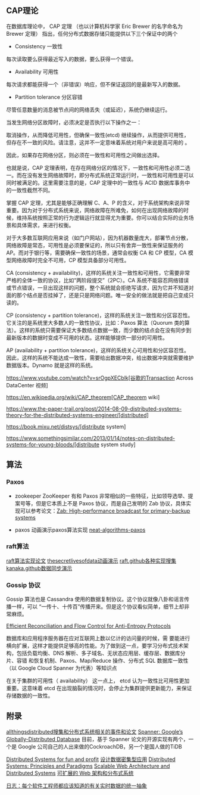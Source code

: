 

## CAP理论

在数据库理论中， CAP 定理 （也以计算机科学家 Eric Brewer 的名字命名为 Brewer 定理） 指出，任何分布式数据存储只能提供以下三个保证中的两个

- Consistency  一致性

 每次读取要么获得最近写入的数据，要么获得一个错误。

- Availability  可用性

 每次请求都能获得一个（非错误）响应，但不保证返回的是最新写入的数据。

- Partition tolerance  分区容错

 尽管任意数量的消息被节点间的网络丢失（或延迟），系统仍继续运行。

当发生网络分区故障时，必须决定是否执行以下操作之一：

取消操作，从而降低可用性，但确保一致性(etcd)
继续操作，从而提供可用性，但存在不一致的风险。请注意，这并不一定意味着系统对用户来说是高可用的 。

因此，如果存在网络分区，则必须在一致性和可用性之间做出选择。

也就是说，CAP 定理表明，在存在网络分区的情况下，一致性和可用性必须二选一。而在没有发生网络故障时，即分布式系统正常运行时，一致性和可用性是可以同时被满足的。这里需要注意的是，CAP 定理中的一致性与 ACID 数据库事务中的一致性截然不同。

掌握 CAP 定理，尤其是能够正确理解 C、A、P 的含义，对于系统架构来说非常重要。因为对于分布式系统来说，网络故障在所难免，如何在出现网络故障的时候，维持系统按照正常的行为逻辑运行就显得尤为重要。你可以结合实际的业务场景和具体需求，来进行权衡。

对于大多数互联网应用来说（如门户网站），因为机器数量庞大，部署节点分散，网络故障是常态，可用性是必须要保证的，所以只有舍弃一致性来保证服务的 AP。而对于银行等，需要确保一致性的场景，通常会权衡 CA 和 CP 模型，CA 模型网络故障时完全不可用，CP 模型具备部分可用性。

CA (consistency + availability)，这样的系统关注一致性和可用性，它需要非常严格的全体一致的协议，比如“两阶段提交”（2PC）。CA 系统不能容忍网络错误或节点错误，一旦出现这样的问题，整个系统就会拒绝写请求，因为它并不知道对面的那个结点是否挂掉了，还是只是网络问题。唯一安全的做法就是把自己变成只读的。

CP (consistency + partition tolerance)，这样的系统关注一致性和分区容忍性。它关注的是系统里大多数人的一致性协议，比如：Paxos 算法（Quorum 类的算法）。这样的系统只需要保证大多数结点数据一致，而少数的结点会在没有同步到最新版本的数据时变成不可用的状态。这样能够提供一部分的可用性。

AP (availability + partition tolerance)，这样的系统关心可用性和分区容忍性。因此，这样的系统不能达成一致性，需要给出数据冲突，给出数据冲突就需要维护数据版本。Dynamo 就是这样的系统。

https://www.youtube.com/watch?v=srOgpXECblk[谷歌的Transaction Across DataCenter 视频]

https://en.wikipedia.org/wiki/CAP_theorem[CAP_theorem wiki]

https://www.the-paper-trail.org/post/2014-08-09-distributed-systems-theory-for-the-distributed-systems-engineer/[distributed]

https://book.mixu.net/distsys/[distribute system]

https://www.somethingsimilar.com/2013/01/14/notes-on-distributed-systems-for-young-bloods/[distribute system study]




## 算法

### Paxos

- zookeeper
ZooKeeper 有和 Paxos 非常相似的一些特征，比如领导选举、提案号等，但是它本质上不是 Paxos 协议，而是自己发明的 Zab 协议，具体实现可以参考论文：[Zab: High-performance broadcast for primary-backup systems](https://www.semanticscholar.org/paper/Zab%3A-High-performance-broadcast-for-primary-backup-Junqueira-Reed/b02c6b00bd5dbdbd951fddb00b906c82fa80f0b3?p2df)


- paxos 动画演示paxos算法实现
[neat-algorithms-paxos](https://harry.me/blog/2014/12/27/neat-algorithms-paxos/)


### raft算法



[raft算法实现论文](chrome-extension://efaidnbmnnnibpcajpcglclefindmkaj/https://raft.github.io/raft.pdf)
[thesecretlivesofdata动画演示](https://thesecretlivesofdata.com/raft/)
[raft.github各种实现搜集](https://raft.github.io/)
[kanaka.github数据同步演示](https://kanaka.github.io/raft.js/)


### Gossip 协议
Gossip 算法也是 Cassandra 使用的数据复制协议。这个协议就像八卦和谣言传播一样，可以 “一传十、十传百”传播开来。但是这个协议看似简单，细节上却非常麻烦。

[Efficient Reconciliation and Flow Control for Anti-Entropy Protocols](chrome-extension://efaidnbmnnnibpcajpcglclefindmkaj/https://www.cs.cornell.edu/home/rvr/papers/flowgossip.pdf)




数据库和应用程序服务器在应对互联网上数以亿计的访问量的时候，需
要能进行横向扩展，这样才能提供足够高的性能。为了做到这一点，要学习分布式技术架
构，包括负载均衡、DNS 解析、多子域名、无状态应用层、缓存层、数据库分片、容错
和恢复机制、Paxos、Map/Reduce 操作、分布式 SQL 数据库一致性（以 Google
Cloud Spanner 为代表）等知识点




在关于集群的可用性（ availability） 这一点上， etcd 认为一致性比可用性更加重要。这意味着 etcd 在出现脑裂的情况时，会停止为集群提供更新能力，来保证存储数据的一致性。








## 附录

[allthingsdistributed搜集和分布式系统相关的事件和论文](https://www.allthingsdistributed.com/)
[Spanner: Google’s Globally-Distributed Database](chrome-extension://efaidnbmnnnibpcajpcglclefindmkaj/https://static.googleusercontent.com/media/research.google.com/zh-CN//archive/spanner-osdi2012.pdf)
目前，基于 Spanner 论文的开源实现有两个，一个是 Google 公司自己的人出来做的CockroachDB，另一个是国人做的TiDB

[Distributed Systems for fun and profit](https://book.mixu.net/distsys/single-page.html)
[设计数据密集型应用](https://book.douban.com/subject/27154352/)
[Distributed Systems: Principles and Paradigms](http://barbie.uta.edu/~jli/Resources/MapReduce&Hadoop/Distributed%20Systems%20Principles%20and%20Paradigms.pdf)
[Scalable Web Architecture and Distributed Systems](https://aosabook.org/en/v2/distsys.html)
[可扩展的 Web 架构和分布式系统](https://nettee.github.io/posts/2016/Scalable-Web-Architecture-and-Distributed-Systems/)



[日志：每个软件工程师都应该知道的有关实时数据的统一抽象](https://github.com/oldratlee/translations/blob/master/log-what-every-software-engineer-should-know-about-real-time-datas-unifying/README.md)

